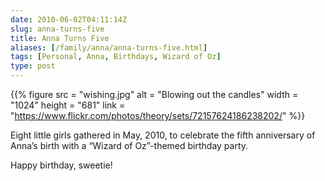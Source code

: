 ```yaml
--- 
date: 2010-06-02T04:11:14Z
slug: anna-turns-five
title: Anna Turns Five
aliases: [/family/anna/anna-turns-five.html]
tags: [Personal, Anna, Birthdays, Wizard of Oz]
type: post
---
```


{{% figure
   src    = "wishing.jpg"
   alt    = "Blowing out the candles"
   width  = "1024"
   height = "681"
   link   = "https://www.flickr.com/photos/theory/sets/72157624186238202/"
%}}

Eight little girls gathered in May, 2010, to celebrate the fifth anniversary of
Anna’s birth with a “Wizard of Oz”-themed birthday party.

Happy birthday, sweetie!
